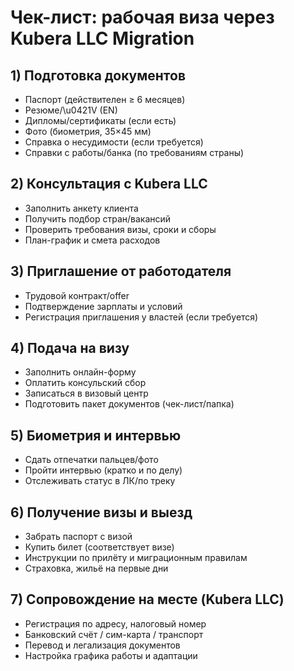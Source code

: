 # Чек-лист: рабочая виза через Kubera LLC Migration

## 1) Подготовка документов
- Паспорт (действителен ≥ 6 месяцев)
- Резюме/\u0421V (EN)
- Дипломы/сертификаты (если есть)
- Фото (биометрия, 35×45 мм)
- Справка о несудимости (если требуется)
- Справки с работы/банка (по требованиям страны)

## 2) Консультация с Kubera LLC
- Заполнить анкету клиента
- Получить подбор стран/вакансий
- Проверить требования визы, сроки и сборы
- План-график и смета расходов

## 3) Приглашение от работодателя
- Трудовой контракт/offer
- Подтверждение зарплаты и условий
- Регистрация приглашения у властей (если требуется)

## 4) Подача на визу
- Заполнить онлайн-форму
- Оплатить консульский сбор
- Записаться в визовый центр
- Подготовить пакет документов (чек-лист/папка)

## 5) Биометрия и интервью
- Сдать отпечатки пальцев/фото
- Пройти интервью (кратко и по делу)
- Отслеживать статус в ЛК/по треку

## 6) Получение визы и выезд
- Забрать паспорт с визой
- Купить билет (соответствует визе)
- Инструкции по прилёту и миграционным правилам
- Страховка, жильё на первые дни

## 7) Сопровождение на месте (Kubera LLC)
- Регистрация по адресу, налоговый номер
- Банковский счёт / сим-карта / транспорт
- Перевод и легализация документов
- Настройка графика работы и адаптации
